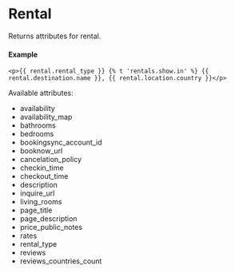# Rental

Returns attributes for rental.

#### Example

~~~ liquid
<p>{{ rental.rental_type }} {% t 'rentals.show.in' %} {{ rental.destination.name }}, {{ rental.location.country }}</p>
~~~

Available attributes:

* availability
* availability_map
* bathrooms
* bedrooms
* bookingsync_account_id
* booknow_url
* cancelation_policy
* checkin_time
* checkout_time
* description
* inquire_url
* living_rooms
* page_title
* page_description
* price_public_notes
* rates
* rental_type
* reviews
* reviews_countries_count
